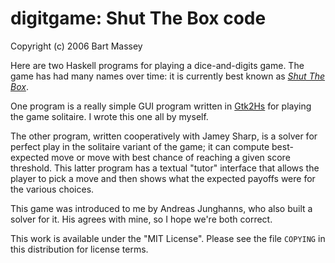 # digitgame: Shut The Box code
Copyright (c) 2006 Bart Massey

Here are two Haskell programs for playing a dice-and-digits
game. The game has had many names over time: it is currently
best known as
*[Shut The Box](https://secure.wikimedia.org/wikipedia/en/wiki/Shut_the_Box)*.

One program is a really simple GUI program written in
[Gtk2Hs](http://projects.haskell.org/gtk2hs/) for playing
the game solitaire. I wrote this one all by myself.

The other program, written cooperatively with Jamey Sharp,
is a solver for perfect play in the solitaire variant of the
game; it can compute best-expected move or move with best
chance of reaching a given score threshold. This latter
program has a textual "tutor" interface that allows the
player to pick a move and then shows what the expected
payoffs were for the various choices.

This game was introduced to me by Andreas Junghanns, who
also built a solver for it. His agrees with mine, so I hope
we're both correct.

This work is available under the "MIT License". Please see
the file `COPYING` in this distribution for license terms.
